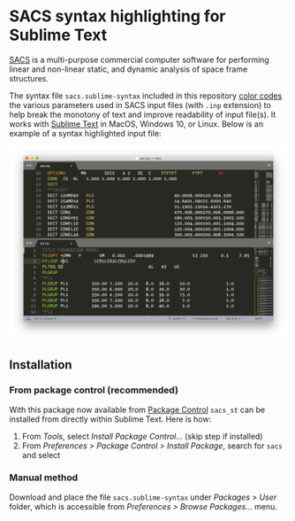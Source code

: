 # SACS syntax highlighting for Sublime Text

[SACS] is a multi-purpose commercial computer software for performing linear and non-linear static, and dynamic analysis of space frame structures.

The syntax file `sacs.sublime-syntax` included in this repository [color codes][s] the various parameters used in SACS input files (with `.inp` extension) to help break the monotony of text and improve readability of input file(s). It works with [Sublime Text][st] in MacOS, Windows 10, or Linux. Below is an example of a syntax highlighted input file:

![SACS input files syntax highlighted in Sublime Text](./sacs_st.png)

## Installation

### From package control (recommended)

With this package now available from [Package Control][pkg] `sacs_st` can be installed from directly within Sublime Text. Here is how:

1. From _Tools_, select _Install Package Control..._ (skip step if installed)
2. From _Preferences > Package Control > Install Package_, search for `sacs` and select

### Manual method

Download and place the file `sacs.sublime-syntax` under _Packages > User_ folder, which is accessible from _Preferences > Browse Packages..._ menu.

[SACS]: https://www.bentley.com/en/products/brands/sacs
[s]: https://en.wikipedia.org/wiki/Syntax_highlighting "Syntax highlighting"
[st]: https://www.sublimetext.com/ "Sublime Text - A sophisticated text editor for code, markup and prose"
[pkg]: https://packagecontrol.io/packages/SACS
